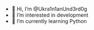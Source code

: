 - 👋 Hi, I’m @Ukra1n1anUnd3rd0g
- 👀 I’m interested in development
- 🌱 I’m currently learning Python

<!---
Ukra1n1anUnd3rd0g/Ukra1n1anUnd3rd0g is a ✨ special ✨ repository because its `README.md` (this file) appears on your GitHub profile.
You can click the Preview link to take a look at your changes.
--->
